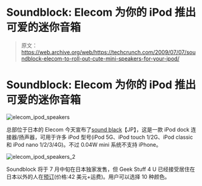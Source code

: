 # Soundblock: Elecom 为你的 iPod 推出可爱的迷你音箱

> 原文：<https://web.archive.org/web/https://techcrunch.com/2009/07/07/soundblock-elecom-to-roll-out-cute-mini-speakers-for-your-ipod/>

# Soundblock: Elecom 为你的 iPod 推出可爱的迷你音箱

![elecom_ipod_speakers](img/b64ee1d858396a7c56b81e9c8a7f0498.png "elecom_ipod_speakers")

总部位于日本的 Elecom 今天宣布了[sound black](https://web.archive.org/web/20230322160429/http://www.elecom.co.jp/news/200907/asp-p300/)【JP】，这是一款 iPod dock 连接器/扬声器，可用于许多 iPod 型号(iPod 5G、iPod touch 1/2G、iPod classic 和 iPod nano 1/2/3/4G)。不过 0.04W mini 系统不支持 iPhone。

![elecom_ipod_speakers_2](img/f669cc17470a23b6315c4a77af345ee9.png "elecom_ipod_speakers_2")

Soundblock 将于 7 月中旬在日本独家发售，但 Geek Stuff 4 U 已经接受居住在日本以外的人在[预订](https://web.archive.org/web/20230322160429/http://www.geekstuff4u.com/elecom-soundblock-speaker.html)(价格:42 美元+运费)。用户可以选择 10 种颜色。
